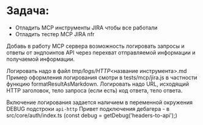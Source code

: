 # Задача:
- Отладить MCP инструменты JIRA чтобы все работали
- Отладить тестер MCP JIRA nfr

Добавь в работу MCP сервера возможность логировать запросы и ответы от эндпоинтов API
через перехват отправляемой информации и получаемой информации.

Логировать надо в файл _tmp/logs/HTTP_<название инструмента>.md
Пример оформления логирования смотри в tests/mcp/jira.js в частности функцию formatResultAsMarkdown.
Логировать надо URL, исходящий HTTP заголовок, тело запроса (если есть) код ответа, тело ответа.

Включение логирования задается наличием в переменной окружения DEBUG подстроки `api-http`
Привет подключения дебагера - в src/core/auth/index.ts (const debug = getDebug('headers-to-api');)
